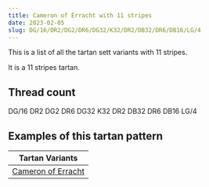 ```yaml
---
title: Cameron of Erracht with 11 stripes
date: 2023-02-05
slug: DG/16/DR2/DG2/DR6/DG32/K32/DR2/DB32/DR6/DB16/LG/4
---
```

This is a list of all the tartan sett variants with 11 stripes.

It is a 11 stripes tartan.


## Thread count
DG/16 DR2 DG2 DR6 DG32 K32 DR2 DB32 DR6 DB16 LG/4

## Examples of this tartan pattern

| Tartan Variants |
|---------------|
| [Cameron of Erracht](/variants/dg/16/dr2/dg2/dr6/dg32/k32/dr2/db32/dr6/db16/lg/4-db000052-dg11450d-draa0000-k000000-lgaaaa00)||
